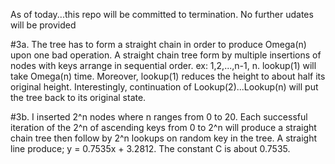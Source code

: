 As of today...this repo will be committed to termination. No further udates will be provided

#3a.
The tree has to form a straight chain in order to produce Omega(n) upon one bad operation.
A straight chain tree form by multiple insertions of nodes with keys arrange in sequential order.
ex: 1,2,...,n-1, n. lookup(1) will take Omega(n) time. Moreover, lookup(1) reduces the height to 
about half its original height. Interestingly, continuation of Lookup(2)...Lookup(n) will 
put the tree back to its original state.

#3b.
I inserted 2^n nodes where n ranges from 0 to 20. Each successful iteration of the 2^n of ascending keys
from 0 to 2^n will produce a straight chain tree then follow by 2^n lookups on random key in the tree. 
A straight line produce; y = 0.7535x + 3.2812. The constant C is about 0.7535.
